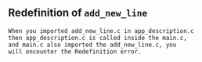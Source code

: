 ## Redefinition of `add_new_line`

```plaintext
When you imported add_new_line.c in app_description.c
then app_description.c is called inside the main.c,
and main.c also imported the add_new_line.c, you
will encounter the Redefinition error.
```
